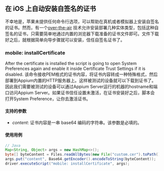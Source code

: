 ## 在 iOS 上自动安装自签名的证书

不幸地是，苹果未提供任何命令行选项，可以帮助在真机或者模拟器上安装自签名的证书。然而，有一个[over-the-air](https://developer.apple.com/library/content/documentation/NetworkingInternet/Conceptual/iPhoneOTAConfiguration/Introduction/Introduction.html) 技术允许安装部署几种实体类型，包括这种自签名的证书，只需要简单地通过内置的浏览器下载准备的证书文件即可。文件下载好之后，就根据简单向导步骤就可以安装，信任自签名证书了。


### mobile: installCertificate

 After the certificate is installed the script is going to open System Preferences again and enable it inside Certificate Trust Settings if it is disabled.
该命令接收PEM格式的证书内容，将证书内容转成一种特殊格式，然后部署到Appium内置的HTTP服务器上。这样被测试的设备就可以下载到证书了。因此我们需要被测试的设备可以通过Appium Server运行的机器的hostname和端口访问Appium Server。如果证书信任设置未激活，在证书安装好之后，脚本会打开System Preference，让你去激活证书。

#### 支持的参数

 * _content_: 证书内容是一串 base64 编码的字符串。该参数是必填的。

#### 使用用例

```java
// Java
Map<String, Object> args = new HashMap<>();
byte[] byteContent = Files.readAllBytes(new File("custom.cer").toPath());
args.put("content", Base64.getEncoder().encodeToString(byteContent));
driver.executeScript("mobile: installCertificate", args);
```
